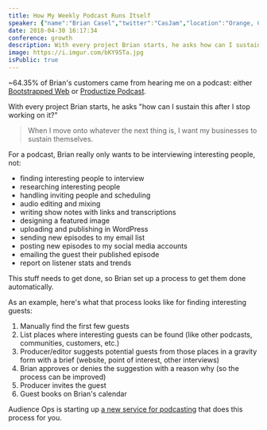 ```yaml
---
title: How My Weekly Podcast Runs Itself
speaker: {"name":"Brian Casel","twitter":"CasJam","location":"Orange, CT","description":"I write and teach at https://productizeandscale.com/ // I run https://audienceops.com/ // I co-host the http://bootstrappedweb.com/ podcast.","verified":false,"image":"https://pbs.twimg.com/profile_images/964162706839187457/7Kxj-6V6.jpg","website":"http://productizeandscale.com"}
date: 2018-04-30 16:17:34
conference: growth
description: With every project Brian starts, he asks how can I sustain this after I stop working on it?
image: https://i.imgur.com/bKY95Ta.jpg
isPublic: true
---
```


~64.35% of Brian's customers came from hearing me on a podcast: either [Bootstrapped Web](http://bootstrappedweb.com/) or [Productize Podcast](http://productizepodcast.com/).

With every project Brian starts, he asks "how can I sustain this after I stop working on it?"

> When I move onto whatever the next thing is, I want my businesses to sustain themselves.

For a podcast, Brian really only wants to be interviewing interesting people, not:

* finding interesting people to interview
* researching interesting people
* handling inviting people and scheduling
* audio editing and mixing
* writing show notes with links and transcriptions
* designing a featured image
* uploading and publishing in WordPress
* sending new episodes to my email list
* posting new episodes to my social media accounts
* emailing the guest their published episode
* report on listener stats and trends

This stuff needs to get done, so Brian set up a process to get them done automatically.

As an example, here's what that process looks like for finding interesting guests:

1.  Manually find the first few guests
2.  List places where interesting guests can be found (like other podcasts, communities, customers, etc.)
3.  Producer/editor suggests potential guests from those places in a gravity form with a brief (website, point of interest, other interviews)
4.  Brian approves or denies the suggestion with a reason why (so the process can be improved)
5.  Producer invites the guest
6.  Guest books on Brian's calendar

Audience Ops is starting up [a new service for podcasting](https://audienceops.com/podcasting/) that does this process for you.
